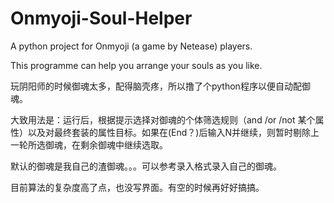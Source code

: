 # Onmyoji-Soul-Helper
A python project for Onmyoji (a game by Netease) players. 

This programme can help you arrange your souls as you like.

玩阴阳师的时候御魂太多，配得脑壳疼，所以撸了个python程序以便自动配御魂。

大致用法是：运行后，根据提示选择对御魂的个体筛选规则（and /or /not 某个属性）以及对最终套装的属性目标。如果在(End？)后输入N并继续，则暂时剔除上一轮所选御魂，在剩余御魂中继续选取。

默认的御魂是我自己的渣御魂。。。可以参考录入格式录入自己的御魂。

目前算法的复杂度高了点，也没写界面。有空的时候再好好搞搞。
